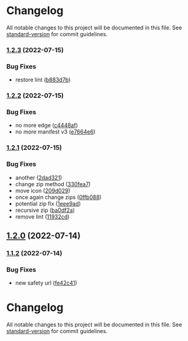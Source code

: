 # Changelog

All notable changes to this project will be documented in this file. See [standard-version](https://github.com/conventional-changelog/standard-version) for commit guidelines.

### [1.2.3](https://github.com/colenh/rickrollnt/compare/v1.2.2...v1.2.3) (2022-07-15)


### Bug Fixes

* restore lint ([b883d7b](https://github.com/colenh/rickrollnt/commit/b883d7b17c2c688bad8e5fe10e7165e1cbbcf88d))

### [1.2.2](https://github.com/colenh/rickrollnt/compare/v1.2.1...v1.2.2) (2022-07-15)


### Bug Fixes

* no more edge ([c4448af](https://github.com/colenh/rickrollnt/commit/c4448afad5312f165995a01ea6e75be42ff4bbad))
* no more manifest v3 ([e7664e6](https://github.com/colenh/rickrollnt/commit/e7664e62bfe81b56b0a32e828fa414170ee1b4db))

### [1.2.1](https://github.com/colenh/rickrollnt/compare/v1.2.0...v1.2.1) (2022-07-15)


### Bug Fixes

* another ([2dad321](https://github.com/colenh/rickrollnt/commit/2dad3212ff9681210bfa0ac22ecd52ccdbe700a6))
* change zip method ([330fea7](https://github.com/colenh/rickrollnt/commit/330fea7492205290576c3f1b1f9a4987e2b32855))
* move icon ([209d029](https://github.com/colenh/rickrollnt/commit/209d029465819df6b297aa651320217e37ce5455))
* once again change zips ([0ffb088](https://github.com/colenh/rickrollnt/commit/0ffb0885ba7548f349f647860ea6fa12d8add9bc))
* potential zip fix ([1eee9ad](https://github.com/colenh/rickrollnt/commit/1eee9ade9dabb5c2f90fc57b38928497ae4578a9))
* recursive zip ([ba0df2a](https://github.com/colenh/rickrollnt/commit/ba0df2a48ddc36994ed8bf1176fe723da53f5cde))
* remove lint ([11932cd](https://github.com/colenh/rickrollnt/commit/11932cdbc92e012e82c5bc3fee637143dc0bc098))

## [1.2.0](https://github.com/colenh/rickrollnt/compare/v1.1.2...v1.2.0) (2022-07-14)

### [1.1.2](https://github.com/colenh/rickrollnt/compare/v1.1.1...v1.1.2) (2022-07-14)


### Bug Fixes

* new safety url ([fe42c41](https://github.com/colenh/rickrollnt/commit/fe42c415bb2dafff594427ec7305a298c3369936))

# Changelog

All notable changes to this project will be documented in this file. See [standard-version](https://github.com/conventional-changelog/standard-version) for commit guidelines.
